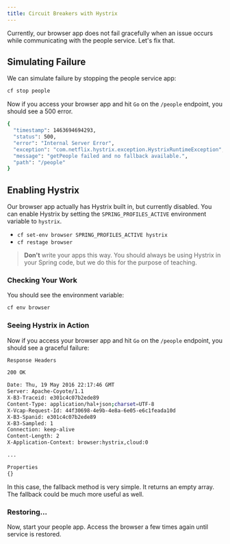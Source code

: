 ```yaml
---
title: Circuit Breakers with Hystrix
---
```


Currently, our browser app does not fail gracefully when an issue occurs while communicating with the people service. Let's fix that.


## Simulating Failure

We can simulate failure by stopping the people service app:

```sh
cf stop people
```

Now if you access your browser app and hit `Go` on the `/people` endpoint, you should see a 500 error.

```sh
{
  "timestamp": 1463694694293,
  "status": 500,
  "error": "Internal Server Error",
  "exception": "com.netflix.hystrix.exception.HystrixRuntimeException",
  "message": "getPeople failed and no fallback available.",
  "path": "/people"
}
```


## Enabling Hystrix

Our browser app actually has Hystrix built in, but currently disabled. You can enable Hystrix by setting the `SPRING_PROFILES_ACTIVE` environment variable to `hystrix`.

* `cf set-env browser SPRING_PROFILES_ACTIVE hystrix`
* `cf restage browser`

> **Don't** write your apps this way. You should always be using Hystrix in your Spring code, but we do this for the purpose of teaching.


### Checking Your Work

You should see the environment variable:

```sh
cf env browser
```


### Seeing Hystrix in Action

Now if you access your browser app and hit `Go` on the `/people` endpoint, you should see a graceful failure:

```sh
Response Headers

200 OK

Date: Thu, 19 May 2016 22:17:46 GMT
Server: Apache-Coyote/1.1
X-B3-Traceid: e301c4c07b2ede89
Content-Type: application/hal+json;charset=UTF-8
X-Vcap-Request-Id: 44f30698-4e9b-4e8a-6e05-e6c1feada10d
X-B3-Spanid: e301c4c07b2ede89
X-B3-Sampled: 1
Connection: keep-alive
Content-Length: 2
X-Application-Context: browser:hystrix,cloud:0

...

Properties
{}
```

In this case, the fallback method is very simple. It returns an empty array. The fallback could be much more useful as well.


### Restoring...

Now, start your people app. Access the browser a few times again until service is restored.
